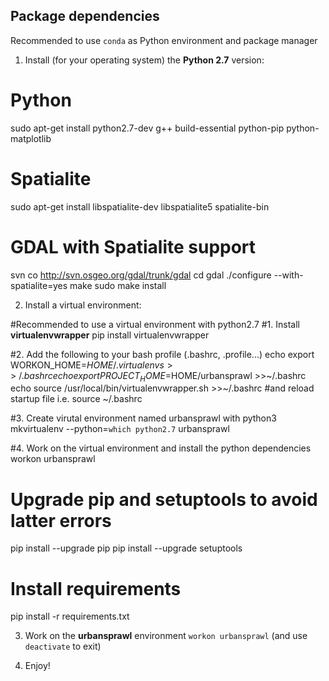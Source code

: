 ## Package dependencies
Recommended to use `conda` as Python environment and package manager

1. Install (for your operating system) the **Python 2.7** version:

# Python
sudo apt-get install python2.7-dev g++ build-essential python-pip python-matplotlib
# Spatialite
sudo apt-get install libspatialite-dev libspatialite5 spatialite-bin
# GDAL with Spatialite support
svn co http://svn.osgeo.org/gdal/trunk/gdal
cd gdal
./configure --with-spatialite=yes
make
sudo make install

2. Install a virtual environment:

#Recommended to use a virtual environment with python2.7
#1. Install **virtualenvwrapper**
pip install virtualenvwrapper

#2. Add the following to your bash profile (.bashrc, .profile...)
echo export WORKON_HOME=$HOME/.virtualenvs >>~/.bashrc
echo export PROJECT_HOME=$HOME/urbansprawl >>~/.bashrc
echo source /usr/local/bin/virtualenvwrapper.sh >>~/.bashrc
#and reload startup file i.e. 
source ~/.bashrc

#3. Create virutal environment named urbansprawl with python3
mkvirtualenv --python=`which python2.7` urbansprawl

#4. Work on the virtual environment and install the python dependencies
workon urbansprawl
# Upgrade pip and setuptools to avoid latter errors
pip install --upgrade pip
pip install --upgrade setuptools
# Install requirements
pip install -r requirements.txt

3. Work on the **urbansprawl** environment `workon urbansprawl` (and use `deactivate` to exit)

4. Enjoy!
